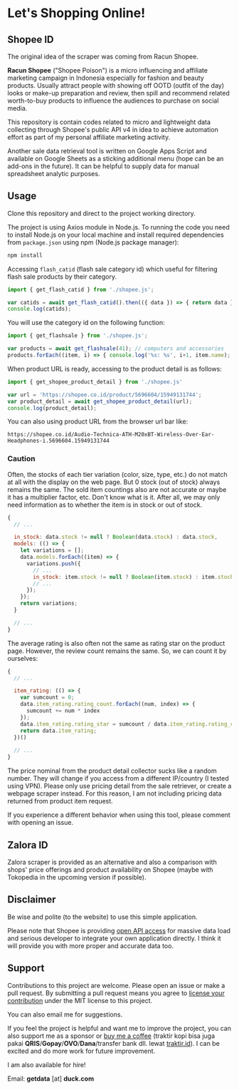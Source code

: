 # Let's Shopping Online!

## Shopee ID

The original idea of the scraper was coming from Racun Shopee.

**Racun Shopee** ("Shopee Poison") is a micro influencing and affiliate marketing campaign in Indonesia especially for fashion and beauty products. Usually attract people with showing off OOTD (outfit of the day) looks or make-up preparation and review, then spill and recommend related worth-to-buy products to influence the audiences to purchase on social media.

This repository is contain codes related to micro and lightweight data collecting through Shopee's public API v4 in idea to achieve automation effort as part of my personal affiliate marketing activity.

Another sale data retrieval tool is written on Google Apps Script and available on Google Sheets as a sticking additional menu (hope can be an add-ons in the future). It can be helpful to supply data for manual spreadsheet analytic purposes.

## Usage

Clone this repository and direct to the project working directory.

The project is using Axios module in Node.js. To running the code you need to install Node.js on your local machine and install required dependencies from `package.json` using npm (Node.js package manager):

```bash
npm install
```

Accessing `flash_catid` (flash sale category id) which useful for filtering flash sale products by their category.

```js
import { get_flash_catid } from './shopee.js';

var catids = await get_flash_catid().then(({ data }) => { return data });
console.log(catids);
```

You will use the category id on the following function:

```js
import { get_flashsale } from './shopee.js';

var products = await get_flashsale(41); // computers and accessories
products.forEach((item, i) => { console.log('%s: %s', i+1, item.name); });
```

When product URL is ready, accessing to the product detail is as follows:

```js
import { get_shopee_product_detail } from './shopee.js'

var url = 'https://shopee.co.id/product/5696604/15949131744';
var product_detail = await get_shopee_product_detail(url);
console.log(product_detail);
```

You can also using product URL from the browser url bar like:

```
https://shopee.co.id/Audio-Technica-ATH-M20xBT-Wireless-Over-Ear-Headphones-i.5696604.15949131744
```

### Caution

Often, the stocks of each tier variation (color, size, type, etc.) do not match at all with the display on the web page. But 0 stock (out of stock) always remains the same. The sold item countings also are not accurate or maybe it has a multiplier factor, etc. Don't know what is it. After all, we may only need information as to whether the item is in stock or out of stock.

```js
{
  // ...

  in_stock: data.stock != null ? Boolean(data.stock) : data.stock,
  models: (() => {
    let variations = [];
    data.models.forEach((item) => {
      variations.push({
        // ...
        in_stock: item.stock != null ? Boolean(item.stock) : item.stock,
        // ...
      });
    });
    return variations;
  }

  // ...
}
```

The average rating is also often not the same as rating star on the product page. However, the review count remains the same. So, we can count it by ourselves:

```js
{
  // ...

  item_rating: (() => {
    var sumcount = 0;
    data.item_rating.rating_count.forEach((num, index) => {
      sumcount += num * index
    });
    data.item_rating.rating_star = sumcount / data.item_rating.rating_count[0];
    return data.item_rating;
  })()
  
  // ...
}
```

The price nominal from the product detail collector sucks like a random number. They will change if you access from a different IP/country (I tested using VPN). Please only use pricing detail from the sale retriever, or create a webpage scraper instead. For this reason, I am not including pricing data returned from product item request.

If you experience a different behavior when using this tool, please comment with opening an issue.

## Zalora ID

Zalora scraper is provided as an alternative and also a comparison with shops' price offerings and product availability on Shopee (maybe with Tokopedia in the upcoming version if possible).

## Disclaimer

Be wise and polite (to the website) to use this simple application.

Please note that Shopee is providing [open API access](https://open.shopee.com/) for massive data load and serious developer to integrate your own application directly. I think it will provide you with more proper and accurate data too.

## Support

Contributions to this project are welcome. Please open an issue or make a pull request. By submitting a pull request means you agree to [license your contribution](LICENSE) under the MIT license to this project.

You can also email me for suggestions.

If you feel the project is helpful and want me to improve the project, you can also support me as a sponsor or [buy me a coffee](https://ko-fi.com/andiherlan) (traktir kopi bisa juga pakai **QRIS**/**Gopay**/**OVO**/**Dana**/transfer bank dll. lewat [traktir.id](https://saweria.co/andiherlan)). I can be excited and do more work for future improvement.

I am also available for hire!

Email: **getdata** [at] **duck.com**